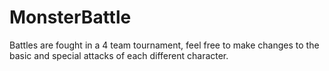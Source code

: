 # MonsterBattle
Battles are fought in a 4 team tournament, feel free to make changes to the basic and special attacks of each different character.
